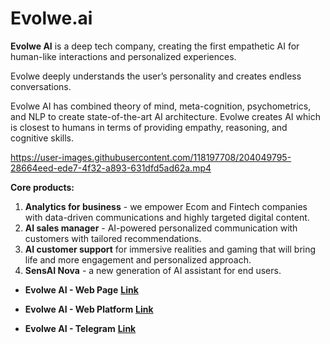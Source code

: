 # Evolwe.ai
**Evolwe AI** is a deep tech company, creating the first empathetic AI for human-like interactions and personalized experiences.

Evolwe deeply understands the user’s personality and creates endless conversations.

Evolwe AI has combined theory of mind, meta-cognition, psychometrics, and NLP to create state-of-the-art AI architecture. Evolwe creates AI which is closest to humans in terms of providing empathy, reasoning, and cognitive skills.



https://user-images.githubusercontent.com/118197708/204049795-28664eed-ede7-4f32-a893-631dfd5ad62a.mp4


**Core products:**
1. **Analytics for business** - we empower Ecom and Fintech companies with data-driven communications and highly targeted digital content. 
2. **AI sales manager** - AI-powered personalized communication with customers with tailored recommendations.
3. **AI customer support** for immersive realities and gaming that will bring life and more engagement and personalized approach. 
4. **SensAI Nova** - a new generation of AI assistant for end users.


* **Evolwe AI - Web Page**
[**Link**](https://evolwe.ai/)

* **Evolwe AI - Web Platform**
[**Link**](https://t.me/NovaAI_bot)

* **Evolwe AI - Telegram**
[**Link**](http://yc2.evolwe.ai/chat)
